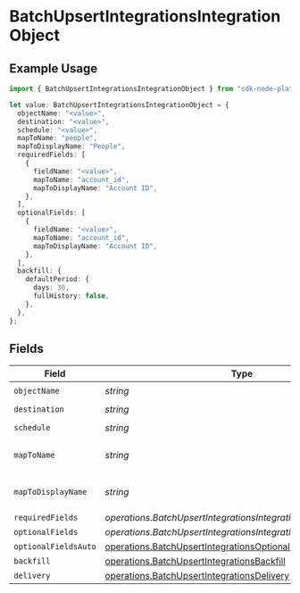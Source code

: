 # BatchUpsertIntegrationsIntegrationObject

## Example Usage

```typescript
import { BatchUpsertIntegrationsIntegrationObject } from "sdk-node-platform/models/operations";

let value: BatchUpsertIntegrationsIntegrationObject = {
  objectName: "<value>",
  destination: "<value>",
  schedule: "<value>",
  mapToName: "people",
  mapToDisplayName: "People",
  requiredFields: [
    {
      fieldName: "<value>",
      mapToName: "account_id",
      mapToDisplayName: "Account ID",
    },
  ],
  optionalFields: [
    {
      fieldName: "<value>",
      mapToName: "account_id",
      mapToDisplayName: "Account ID",
    },
  ],
  backfill: {
    defaultPeriod: {
      days: 30,
      fullHistory: false,
    },
  },
};
```

## Fields

| Field                                                                                                                                    | Type                                                                                                                                     | Required                                                                                                                                 | Description                                                                                                                              | Example                                                                                                                                  |
| ---------------------------------------------------------------------------------------------------------------------------------------- | ---------------------------------------------------------------------------------------------------------------------------------------- | ---------------------------------------------------------------------------------------------------------------------------------------- | ---------------------------------------------------------------------------------------------------------------------------------------- | ---------------------------------------------------------------------------------------------------------------------------------------- |
| `objectName`                                                                                                                             | *string*                                                                                                                                 | :heavy_check_mark:                                                                                                                       | N/A                                                                                                                                      |                                                                                                                                          |
| `destination`                                                                                                                            | *string*                                                                                                                                 | :heavy_check_mark:                                                                                                                       | N/A                                                                                                                                      |                                                                                                                                          |
| `schedule`                                                                                                                               | *string*                                                                                                                                 | :heavy_check_mark:                                                                                                                       | N/A                                                                                                                                      |                                                                                                                                          |
| `mapToName`                                                                                                                              | *string*                                                                                                                                 | :heavy_minus_sign:                                                                                                                       | An object name to map to.                                                                                                                | people                                                                                                                                   |
| `mapToDisplayName`                                                                                                                       | *string*                                                                                                                                 | :heavy_minus_sign:                                                                                                                       | A display name to map to.                                                                                                                | People                                                                                                                                   |
| `requiredFields`                                                                                                                         | *operations.BatchUpsertIntegrationsIntegrationField*[]                                                                                   | :heavy_minus_sign:                                                                                                                       | N/A                                                                                                                                      |                                                                                                                                          |
| `optionalFields`                                                                                                                         | *operations.BatchUpsertIntegrationsIntegrationsIntegrationField*[]                                                                       | :heavy_minus_sign:                                                                                                                       | N/A                                                                                                                                      |                                                                                                                                          |
| `optionalFieldsAuto`                                                                                                                     | [operations.BatchUpsertIntegrationsOptionalFieldsAutoOption](../../models/operations/batchupsertintegrationsoptionalfieldsautooption.md) | :heavy_minus_sign:                                                                                                                       | N/A                                                                                                                                      |                                                                                                                                          |
| `backfill`                                                                                                                               | [operations.BatchUpsertIntegrationsBackfill](../../models/operations/batchupsertintegrationsbackfill.md)                                 | :heavy_minus_sign:                                                                                                                       | N/A                                                                                                                                      |                                                                                                                                          |
| `delivery`                                                                                                                               | [operations.BatchUpsertIntegrationsDelivery](../../models/operations/batchupsertintegrationsdelivery.md)                                 | :heavy_minus_sign:                                                                                                                       | N/A                                                                                                                                      |                                                                                                                                          |